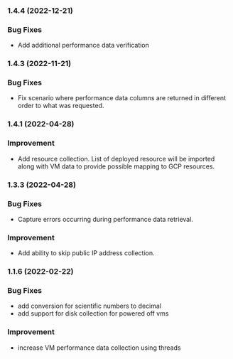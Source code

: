 ### 1.4.4 (2022-12-21)

### Bug Fixes
* Add additional performance data verification

### 1.4.3 (2022-11-21)

### Bug Fixes
* Fix scenario where performance data columns are returned in different order to what was requested.

### 1.4.1 (2022-04-28)

### Improvement
* Add resource collection. List of deployed resource will be imported along with VM data to provide possible mapping to GCP resources.

### 1.3.3 (2022-04-28)

### Bug Fixes
* Capture errors occurring during performance data retrieval.

### Improvement
* Add ability to skip public IP address collection. 


### 1.1.6 (2022-02-22)

### Bug Fixes
* add conversion for scientific numbers to decimal
* add support for disk collection for powered off vms

### Improvement
* increase VM performance data collection using threads


